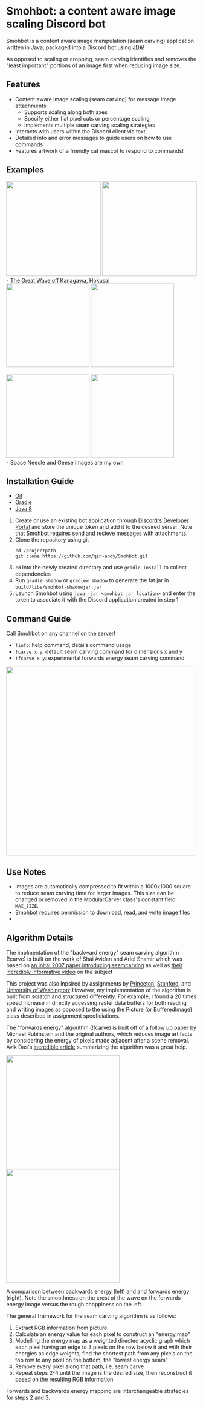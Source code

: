 
# Smohbot: a content aware image scaling Discord bot

Smohbot is a content aware image manipulation (seam carving) application written in Java, packaged
into a Discord bot using [JDA](https://github.com/DV8FromTheWorld/JDA)! 

As opposed to scaling or cropping, seam carving identifies and removes the "least important" portions of an
image first when reducing image size.

## Features
- Content aware image scaling (seam carving) for message image attachments 
  - Supports scaling along both axes
  - Specify either flat pixel cuts or percentage scaling
  - Implements multiple seam carving scaling strategies
- Interacts with users within the Discord client via text
- Detailed info and error messages to guide users on how to use commands
- Features artwork of a friendly cat mascot to respond to commands!

## Examples

<div>
  <img src="https://github.com/qin-andy/Smohbot/blob/assets/src/main/resources/assets/carve_demo_user.jpg" height="250">
  <img src="https://github.com/qin-andy/Smohbot/blob/assets/src/main/resources/assets/carve_demo_smohbot.JPG" height="250">
</div>
 - The Great Wave off Kanagawa, Hokusai

<br>
<div>
  <img src="https://github.com/qin-andy/Smohbot/blob/assets/src/main/resources/assets/seattle_demo1.png" height="220">
  <img src="https://github.com/qin-andy/Smohbot/blob/assets/src/main/resources/assets/seattle_demo2.PNG" height="220">
</div>

<br>
<div>
  <img src="https://github.com/qin-andy/Smohbot/blob/assets/src/main/resources/assets/goose_demo1.png" height="220">
  <img src="https://github.com/qin-andy/Smohbot/blob/assets/src/main/resources/assets/goose_demo2.png" height="220">
</div>
 - Space Needle and Geese images are my own

## Installation Guide
 - [Git](https://git-scm.com/)
 - [Gradle](https://gradle.org/)
 - [Java 8](https://www.oracle.com/java/technologies/javase/javase-jdk8-downloads.html)

  1. Create or use an existing bot application through [Discord's Developer Portal](https://discord.com/developers/applications) and store the unique token and add it to the desired server. Note that Smohbot requires send and recieve messages with attachments.
  2. Clone the repository using git
      ```
      cd /projectpath
      git clone https://github.com/qin-andy/Smohbot.git
      ```
  3. ``cd`` into the newly created directory and use ``gradle install`` to collect dependencies
  4. Run ``gradle shadow`` or ``gradlew shadow`` to generate the fat jar in ``build/libs/smohbot-shadowjar.jar``
  5. Launch Smohbot using ``java -jar <smohbot jar location>`` and enter the token to associate it with the Discord application created in step 1
  
## Command Guide
Call Smohbot on any channel on the server!
 - ``!info``: help command, details command usage
 - ``!carve x y``: default seam carving command for dimensions x and y
 - ``!fcarve x y``: experimental forwards energy seam carving command

<img src="https://github.com/qin-andy/Smohbot/blob/assets/src/main/resources/assets/info_demo.jpg" height="500">

## Use Notes
 - Images are automatically compressed to fit within a 1000x1000 square to reduce seam carving time for larger images. This size can be changed or removed in the ModularCarver class's constant field ``MAX_SIZE``.
 - Smohbot requires permission to download, read, and write image files
 - 
## Algorithm Details
The implmentation of the "backward energy" seam carving algorithm (!carve) is built on the work of Shai Avidan and Ariel Shamir which was based on [an inital 2007 paper introducing seamcarving](https://dl.acm.org/doi/10.1145/1276377.1276390) as well as [their incredibly informative video](https://www.youtube.com/watch?v=6NcIJXTlugc) on the subject

This project was also inpsired by assignments by [Princeton](https://www.cs.princeton.edu/courses/archive/fall14/cos226/assignments/seamCarving.html), [Stanford](http://nifty.stanford.edu/2015/hug-seam-carving/), and [University of Washington](https://courses.cs.washington.edu/courses/cse373/20sp/projects/seamcarving/); However, my implementation of the algorithm is built from scratch and structured differently. For example, I found a 20 times speed increase in directly accessing raster data buffers for both reading and writing images as opposed to the using the Picture (or BufferedImage) class described in assignment specficiations.

The "forwards energy" algorithm (!fcarve) is built off of a [follow up paper](https://dl.acm.org/doi/10.1145/1360612.1360615) by Michael Rubinstein and the original authors, which reduces image artifacts by considering the energy of pixels made adjacent after a scene removal. Avik Das's [incredible article](https://avikdas.com/2019/07/29/improved-seam-carving-with-forward-energy.html) summarizing the algorithm was a great help.

<div>
  <img src="https://github.com/qin-andy/Smohbot/blob/assets/src/main/resources/assets/hokusai_demo2.PNG" height="300">
  <img src="https://github.com/qin-andy/Smohbot/blob/assets/src/main/resources/assets/hokusai_demo3.PNG" height="300">
</div>

A comparison between backwards energy (left) and and forwards energy (right). Note the smoothness on the crest of the wave on the forwards energy image versus the rough choppiness on the left.

The general framework for the seam carving algorithm is as follows:
  1. Extract RGB information from picture
  2. Calculate an energy value for each pixel to construct an "energy map"
  3. Modelling the energy map as a weighted directed acyclic graph which each pixel having an edge to 3 pixels on the row below it and with their energies as edge weights, find the shortest path from any pixels on the top row to any pixel on the bottom, the "lowest energy seam"
  4. Remove every pixel along that path, i.e. seam carve
  5. Repeat steps 2-4 until the image is the desired size, then reconstruct it based on the resulting RGB information

Forwards and backwards energy mapping are interchangeable strategies for steps 2 and 3.

